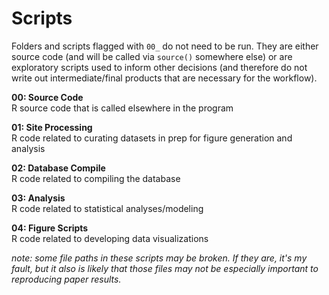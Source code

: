 # Scripts


Folders and scripts flagged with `00_` do not need to be run. They are either source code (and will be called via `source()` somewhere else) or are exploratory scripts used to inform other decisions (and therefore do not write out intermediate/final products that are necessary for the workflow).  

**00: Source Code**  
R source code that is called elsewhere in the program  

**01: Site Processing**  
R code related to curating datasets in prep for figure generation and analysis  

**02: Database Compile**  
R code related to compiling the database  

**03: Analysis**  
R code related to statistical analyses/modeling  

**04: Figure Scripts**  
R code related to developing data visualizations  


_note: some file paths in these scripts may be broken. If they are, it's my fault, but it also is likely that those files may not be especially important to reproducing paper results._  